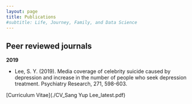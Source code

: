 ```yaml
---
layout: page
title: Publications
#subtitle: Life, Journey, Family, and Data Science
---
```


## Peer reviewed journals
**2019**
- Lee, S. Y. (2019). Media coverage of celebrity suicide caused by depression and increase in the number of people who seek depression treatment. Psychiatry Research, 271, 598-603.

[Curriculum Vitae](./CV_Sang Yup Lee_latest.pdf)
